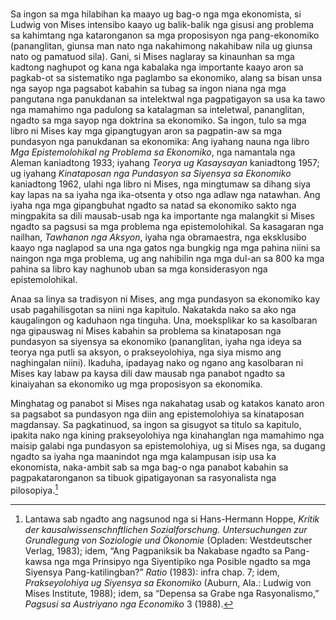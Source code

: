 ### 

Sa ingon sa mga hilabihan ka maayo ug bag-o nga mga ekonomista, si Ludwig von Mises intensibo kaayo ug balik-balik nga gisusi ang problema sa kahimtang nga kataronganon sa mga proposisyon nga pang-ekonomiko (pananglitan, giunsa man nato nga nakahimong nakahibaw nila ug giunsa nato og pamatuod sila). Gani, si Mises naglaray sa kinaunhan sa mga kadtong naghupot og kana nga kabalaka nga importante kaayo aron sa pagkab-ot sa sistematiko nga paglambo sa ekonomiko, alang sa bisan unsa nga sayop nga pagsabot kabahin sa tubag sa ingon niana nga mga pangutana nga panukdanan sa intelektwal nga pagpatigayon sa usa ka tawo nga mamahimo nga padulong sa katalagman sa inteletwal, pananglitan, ngadto sa mga sayop nga doktrina sa ekonomiko. Sa ingon, tulo sa mga libro ni Mises kay mga gipangtugyan aron sa pagpatin-aw sa mga pundasyon nga panukdanan sa ekonomika: Ang iyahang nauna nga libro *Mga Epistemolohikal ng Problema sa Ekonomiko*, nga namantala nga Aleman kaniadtong 1933; iyahang *Teorya ug Kasaysayan* kaniadtong 1957; ug iyahang *Kinataposan nga Pundasyon sa Siyensya sa Ekonomiko* kaniadtong 1962, ulahi nga libro ni Mises, nga mingtumaw sa dihang siya kay lapas na sa iyaha nga ika-otsenta y otso nga adlaw nga natawhan. Ang iyaha nga mga gipangbuhat ngadto sa natad sa ekonomiko sakto nga mingpakita sa dili mausab-usab nga ka importante nga malangkit si Mises ngadto sa pagsusi sa mga problema nga epistemolohikal.  Sa kasagaran nga nailhan, *Tawhanon nga Aksyon*, iyaha nga obramaestra, nga eksklusibo kaayo nga naglapod sa una nga gatos nga bungkig nga mga pahina niini sa naingon nga mga problema, ug ang nahibilin nga mga dul-an sa 800 ka mga pahina sa libro kay naghunob uban sa mga konsiderasyon nga epistemolohikal.

Anaa sa linya sa tradisyon ni Mises, ang mga pundasyon sa ekonomiko kay usab pagahilisgotan sa niini nga kapitulo. Nakatakda nako sa ako nga kaugalingon og kaduhaon nga tinguha. Una, moeksplikar ko sa kasolbaran nga gipauswag ni Mises kabahin sa problema sa kinataposan nga pundasyon sa siyensya sa ekonomiko (pananglitan, iyaha nga ideya sa teorya nga putli sa aksyon, o prakseyolohiya, nga siya mismo ang naghingalan niini). Ikaduha, ipadayag nako og ngano ang kasolbaran ni Mises kay labaw pa kaysa dili daw mausab nga panabot ngadto sa kinaiyahan sa ekonomiko ug mga proposisyon sa ekonomika.

Minghatag og panabot si Mises nga nakahatag usab og katakos kanato aron sa pagsabot sa pundasyon nga diin ang epistemolohiya sa kinataposan magdansay. Sa pagkatinuod, sa ingon sa gisugyot sa titulo sa kapitulo, ipakita nako nga kining prakseyolohiya nga kinahanglan nga mamahimo nga maisip galabi nga pundasyon sa epistemolohiya, ug si Mises nga, sa dugang ngadto sa iyaha nga maanindot nga mga kalampusan isip usa ka ekonomista, naka-ambit sab sa mga bag-o nga panabot kabahin sa pagpakataronganon sa tibuok gipatigayonan sa rasyonalista nga pilosopiya.[^1]

[^1]: Lantawa sab ngadto ang nagsunod nga si Hans-Hermann Hoppe, *Kritik der kausalwissenschnftlichen Sozialforschung. Untersuchungen zur Grundlegung von Soziologie und Ökonomie* (Opladen: Westdeutscher Verlag, 1983); idem, “Ang Pagpaniksik ba Nakabase ngadto sa Pang-kawsa nga mga Prinsipyo nga Siyentipiko nga Posible ngadto sa mga Siyensya Pang-katilingban?” *Ratio* (1983): infra chap. 7; idem, *Prakseyolohiya ug Siyensya sa Ekonomiko* (Auburn, Ala.: Ludwig von Mises Institute, 1988); idem, sa “Depensa sa Grabe nga Rasyonalismo,” *Pagsusi sa Austriyano nga Economiko* 3 (1988).
